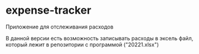 # expense-tracker
Приложение для отслеживания расходов

В данной версии есть возможность записывать расходы в эксель файл, который лежит в репозитории с программой ("20221.xlsx")
